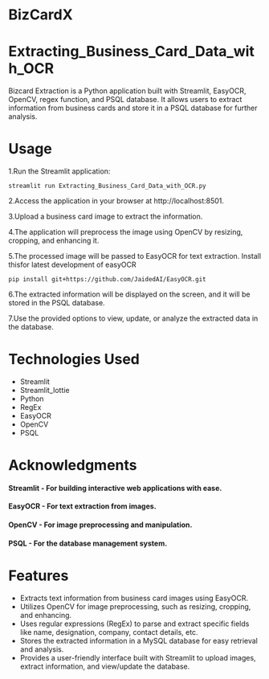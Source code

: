 # BizCardX
# Extracting_Business_Card_Data_with_OCR
Bizcard Extraction is a Python application built with Streamlit, EasyOCR, OpenCV, regex function, and PSQL database.
It allows users to extract information from business cards and store it in a PSQL database for further analysis.

# Usage
1.Run the Streamlit application:

    streamlit run Extracting_Business_Card_Data_with_OCR.py
2.Access the application in your browser at http://localhost:8501.

3.Upload a business card image to extract the information.
 
4.The application will preprocess the image using OpenCV by resizing, cropping, and enhancing it.

5.The processed image will be passed to EasyOCR for text extraction. Install thisfor latest development of easyOCR
    
    pip install git+https://github.com/JaidedAI/EasyOCR.git

6.The extracted information will be displayed on the screen, and it will be stored in the PSQL database.

7.Use the provided options to view, update, or analyze the extracted data in the database.

# Technologies Used
- Streamlit
- Streamlit_lottie
- Python
- RegEx 
- EasyOCR
- OpenCV
- PSQL

# Acknowledgments
#### Streamlit - For building interactive web applications with ease.
#### EasyOCR - For text extraction from images.
#### OpenCV - For image preprocessing and manipulation.
#### PSQL - For the database management system.

# Features
- Extracts text information from business card images using EasyOCR.
- Utilizes OpenCV for image preprocessing, such as resizing, cropping, and enhancing.
- Uses regular expressions (RegEx) to parse and extract specific fields like name, designation, company, contact details, etc.
- Stores the extracted information in a MySQL database for easy retrieval and analysis.
- Provides a user-friendly interface built with Streamlit to upload images, extract information, and view/update the database.



